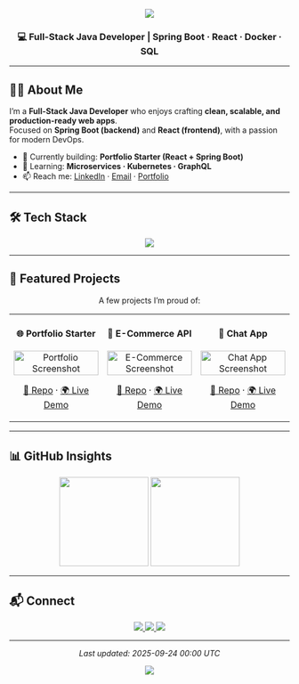 <!-- Gradient Hero Banner -->
<p align="center">
  <img src="https://capsule-render.vercel.app/api?type=waving&color=0:36BCF7,100:4AB7F0&height=160&section=header&text=Hey!%20I'm%20Anurag%20Yadav%20👋&fontSize=32&fontAlignY=35&animation=fadeIn" />
</p>

<h3 align="center">💻 Full-Stack Java Developer | Spring Boot · React · Docker · SQL</h3>

---

## 👨‍💻 About Me
I’m a **Full-Stack Java Developer** who enjoys crafting **clean, scalable, and production-ready web apps**.  
Focused on **Spring Boot (backend)** and **React (frontend)**, with a passion for modern DevOps.

- 🔭 Currently building: **Portfolio Starter (React + Spring Boot)**  
- 🌱 Learning: **Microservices · Kubernetes · GraphQL**  
- 📫 Reach me: [LinkedIn](https://www.linkedin.com/in/anurag-yadav-b6b89526b/) · [Email](mailto:ianuragyadav2025@gmail.com) · [Portfolio](https://yourportfolio.vercel.app)

---

## 🛠️ Tech Stack
<p align="center">
  <img src="https://skillicons.dev/icons?i=java,spring,react,js,tailwind,docker,mysql,git,github,idea" />
</p>

---

## 🚀 Featured Projects
<p align="center">A few projects I’m proud of:</p>

<table>
<tr>
<td width="33%">
  <h4 align="center">🌐 Portfolio Starter</h4>
  <p align="center">
    <img src="./screenshots/hero.png" width="100%" alt="Portfolio Screenshot"/>
  </p>
  <p align="center">
    <a href="https://github.com/AnuragYadav-18/portfolio-starter">🔗 Repo</a> · 
    <a href="https://your-frontend-link.vercel.app">🌍 Live Demo</a>
  </p>
</td>
<td width="33%">
  <h4 align="center">🛒 E-Commerce API</h4>
  <p align="center">
    <img src="./screenshots/ecommerce.png" width="100%" alt="E-Commerce Screenshot"/>
  </p>
  <p align="center">
    <a href="#">🔗 Repo</a> · <a href="#">🌍 Live Demo</a>
  </p>
</td>
<td width="33%">
  <h4 align="center">💬 Chat App</h4>
  <p align="center">
    <img src="./screenshots/chat.png" width="100%" alt="Chat App Screenshot"/>
  </p>
  <p align="center">
    <a href="#">🔗 Repo</a> · <a href="#">🌍 Live Demo</a>
  </p>
</td>
</tr>
</table>

---

## 📊 GitHub Insights
<p align="center">
  <img src="https://github-readme-stats.vercel.app/api?username=AnuragYadav-18&show_icons=true&theme=tokyonight&hide_border=true" height="160"/>
  <img src="https://github-readme-stats.vercel.app/api/top-langs/?username=AnuragYadav-18&layout=compact&theme=tokyonight&hide_border=true" height="160"/>
</p>

---

## 📬 Connect
<p align="center">
  <a href="https://www.linkedin.com/in/anurag-yadav-b6b89526b/">
    <img src="https://img.shields.io/badge/LinkedIn-0A66C2?style=for-the-badge&logo=linkedin&logoColor=white"/>
  </a>
  <a href="mailto:ianuragyadav2025@gmail.com">
    <img src="https://img.shields.io/badge/Gmail-EA4335?style=for-the-badge&logo=gmail&logoColor=white"/>
  </a>
  <a href="https://yourportfolio.vercel.app">
    <img src="https://img.shields.io/badge/Portfolio-000000?style=for-the-badge&logo=vercel&logoColor=white"/>
  </a>
</p>

---

<!-- Dynamic Update -->
<p align="center">
  <i>Last updated: 2025-09-24 00:00 UTC</i>
</p>

<!-- Gradient Footer -->
<p align="center">
  <img src="https://capsule-render.vercel.app/api?type=waving&color=0:36BCF7,100:4AB7F0&height=120&section=footer"/>
</p>
